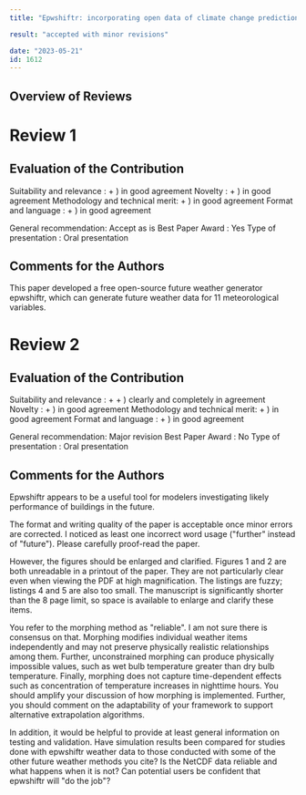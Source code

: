 ```yaml
---
title: "Epwshiftr: incorporating open data of climate change prediction into building performance simulation for future adaptation and mitigation"

result: "accepted with minor revisions"

date: "2023-05-21"
id: 1612
---
```


Overview of Reviews
----------------------------------------

Review 1
========

Evaluation of the Contribution
------------------------------
Suitability and relevance      : + ) in good agreement
Novelty                        : + ) in good agreement
Methodology and technical merit: + ) in good agreement
Format and language            : + ) in good agreement

General recommendation: Accept as is
Best Paper Award      : Yes
Type of presentation  : Oral presentation

Comments for the Authors
------------------------
This paper developed a free open-source future weather generator epwshiftr,
which can generate future weather data for 11 meteorological variables.

Review 2
========

Evaluation of the Contribution
------------------------------
Suitability and relevance      : + + ) clearly and completely in agreement
Novelty                        : + ) in good agreement
Methodology and technical merit: + ) in good agreement
Format and language            : + ) in good agreement

General recommendation: Major revision
Best Paper Award      : No
Type of presentation  : Oral presentation

Comments for the Authors
------------------------
Epwshiftr appears to be a useful tool for modelers investigating likely
performance of buildings in the future.

The format and writing quality of the paper is acceptable once minor errors are
corrected. I noticed as least one incorrect word usage ("further" instead of
"future"). Please carefully proof-read the paper.

However, the figures should be enlarged and clarified. Figures 1 and 2 are both
unreadable in a printout of the paper. They are not particularly clear even
when viewing the PDF at high magnification. The listings are fuzzy; listings 4
and 5 are also too small. The manuscript is significantly shorter than the 8
page limit, so space is available to enlarge and clarify these items.

You refer to the morphing method as "reliable". I am not sure there is
consensus on that. Morphing modifies individual weather items independently and
may not preserve physically realistic relationships among them. Further,
unconstrained morphing can produce physically impossible values, such as wet
bulb temperature greater than dry bulb temperature. Finally, morphing does not
capture time-dependent effects such as concentration of temperature increases in
nighttime hours. You should amplify your discussion of how morphing is
implemented. Further, you should comment on the adaptability of your framework
to support alternative extrapolation algorithms.

In addition, it would be helpful to provide at least general information on
testing and validation. Have simulation results been compared for studies done
with epwshiftr weather data to those conducted with some of the other future
weather methods you cite? Is the NetCDF data reliable and what happens when it
is not? Can potential users be confident that epwshiftr will "do the job"? 

